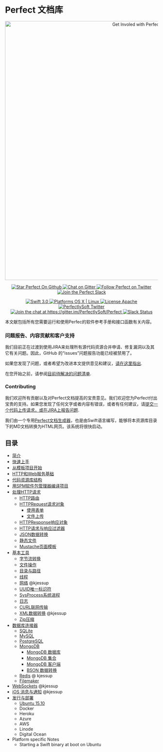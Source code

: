 # Perfect 文档库
<p align="center">
    <a href="http://perfect.org/get-involved.html" target="_blank">
        <img src="http://perfect.org/assets/github/perfect_github_2_0_0.jpg" alt="Get Involed with Perfect!" width="854" />
    </a>
</p>

<p align="center">
    <a href="https://github.com/PerfectlySoft/Perfect" target="_blank">
        <img src="http://www.perfect.org/github/Perfect_GH_button_1_Star.jpg" alt="Star Perfect On Github" />
    </a>
    <a href="https://gitter.im/PerfectlySoft/Perfect" target="_blank">
        <img src="http://www.perfect.org/github/Perfect_GH_button_2_Git.jpg" alt="Chat on Gitter" />
    </a>
    <a href="https://twitter.com/perfectlysoft" target="_blank">
        <img src="http://www.perfect.org/github/Perfect_GH_button_3_twit.jpg" alt="Follow Perfect on Twitter" />
    </a>
    <a href="http://perfect.ly" target="_blank">
        <img src="http://www.perfect.org/github/Perfect_GH_button_4_slack.jpg" alt="Join the Perfect Slack" />
    </a>
</p>

<p align="center">
    <a href="https://developer.apple.com/swift/" target="_blank">
        <img src="https://img.shields.io/badge/Swift-3.0-orange.svg?style=flat" alt="Swift 3.0">
    </a>
    <a href="https://developer.apple.com/swift/" target="_blank">
        <img src="https://img.shields.io/badge/Platforms-OS%20X%20%7C%20Linux%20-lightgray.svg?style=flat" alt="Platforms OS X | Linux">
    </a>
    <a href="http://perfect.org/licensing.html" target="_blank">
        <img src="https://img.shields.io/badge/License-Apache-lightgrey.svg?style=flat" alt="License Apache">
    </a>
    <a href="http://twitter.com/PerfectlySoft" target="_blank">
        <img src="https://img.shields.io/badge/Twitter-@PerfectlySoft-blue.svg?style=flat" alt="PerfectlySoft Twitter">
    </a>
    <a href="https://gitter.im/PerfectlySoft/Perfect?utm_source=badge&utm_medium=badge&utm_campaign=pr-badge&utm_content=badge" target="_blank">
        <img src="https://img.shields.io/badge/Gitter-Join%20Chat-brightgreen.svg" alt="Join the chat at https://gitter.im/PerfectlySoft/Perfect">
    </a>
    <a href="http://perfect.ly" target="_blank">
        <img src="http://perfect.ly/badge.svg" alt="Slack Status">
    </a>
</p>

本文献包括所有您需要运行和使用Perfec的软件参考手册和接口函数有关内容。

### 问题报告、内容贡献和客户支持

我们目前正在过渡到使用JIRA来处理所有源代码资源合并申请、修复漏洞以及其它有关问题。因此，GitHub 的“issues”问题报告功能已经被禁用了。

如果您发现了问题，或者希望为改进本文提供意见和建议，[请在这里指出](http://jira.perfect.org:8080/servicedesk/customer/portal/1).

在您开始之前，请参阅[目前待解决的问题清单](http://jira.perfect.org:8080/projects/ISS/issues).

### Contributing

我们欢迎所有贡献以及对Perfect文档提高的宝贵意见。我们欢迎您为Perfect付出宝贵的支持。如果您发现了任何文字或者内容有错误，或者有任何建议，请[提交一个代码上传请求，或在JIRA上报告问题](http://jira.perfect.org:8080/servicedesk/customer/portal/1/user/login?destination=portal%2F1).

我们由一个专用[Perfect文档生成器](https://github.com/PerfectlySoft/PerfectDocGenerator)，也是由Swift语言编写，能够将本资源库目录下的MD文档转换为HTML网页。该系统将很快启动。

## 目录

* [简介](introduction.md)
* [快速上手](gettingStarted.md)
* [从模板项目开始](gettingStartedFromScratch.md)
* [HTTP和Web服务基础](WebServicesPrimer.md)
* [代码资源库结构](repositoryLayout.md)
* [用SPM软件包管理器编译项目](buildingWithSPM.md)
* [处理HTTP请求](handlingRequests.md)
	* [HTTP路由](routing.md)
	* [HTTPRequest请求对象](HTTPRequest.md)
	 	* [使用表单](formData.md)
		* [文件上传](fileUploads.md)
	* [HTTPResponse响应对象](HTTPResponse.md)
	* [HTTP请求与响应过滤器](filters.md)
	* [JSON数据转换](JSON.md)
	* [静态文件](staticFileContent.md)
	* [Mustache页面模板](mustache.md)
* [基本工具](utilities.md)
	* [字节流转换](bytes.md)
	* [文件操作](file.md)
	* [目录与路径](dir.md)
	* [线程](thread.md)
	* [网络](net.md) @kjessup
	* [UUID唯一标识符](UUID.md)
	* [SysProcess系统进程](sysProcess.md)
	* [日志](log.md)
	* [CURL联网传输](cURL.md)
	* [XML数据转换](xml.md) @kjessup
	* [Zip压缩](zip.md)
* [数据库连接器](databaseConnectors.md)
	* [SQLite](SQLite.md)
	* [MySQL](MySQL.md)
	* [PostgreSQL](PostgreSQL.md)
	* [MongoDB](MongoDB.md)
		* [MongoDB 数据库](MongoDB-Database.md)
		* [MongoDB 集合](MongoDB-Collections.md)
		* [MongoDB 客户端](MongoDB-Client.md)
		* [BSON 数据转换](MongoDB-BSON.md)
	* [Redis](Redis.md) @ kjessup
	* [Filemaker](filemaker.md)
* [WebSockets](webSockets.md) @kjessup
* [iOS 消息与通知](iOSNotifications.md) @kjessup
* [发行与部署](deployment.md)
	* [Ubuntu 15.10](deployment-Ubuntu1510.md)
	* Docker
	* Heroku
	* Azure
	* AWS
	* Linode
	* Digital Ocean
* Platform specific Notes
	* Starting a Swift binary at boot on Ubuntu
